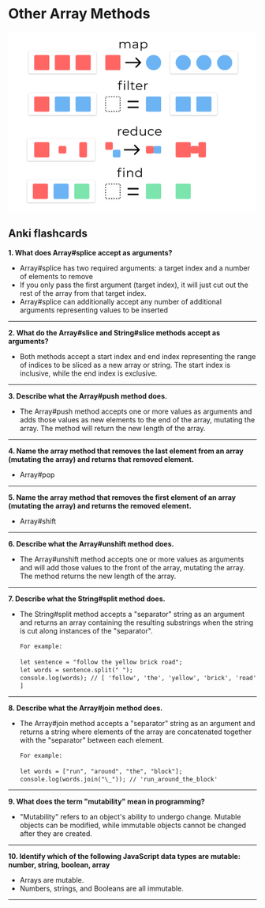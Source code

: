 # Other Array Methods

![](<../.gitbook/assets/image (1) (1).png>)

## **Anki flashcards**

**1. What does Array#splice accept as arguments?**

* Array#splice has two required arguments: a target index and a number of elements to remove
* If you only pass the first argument (target index), it will just cut out the rest of the array from that target index.
* Array#splice can additionally accept any number of additional arguments representing values to be inserted

***

**2. What do the Array#slice and String#slice methods accept as arguments?**

* Both methods accept a start index and end index representing the range of indices to be sliced as a new array or string. The start index is inclusive, while the end index is exclusive.

***

**3. Describe what the Array#push method does.**

* The Array#push method accepts one or more values as arguments and adds those values as new elements to the end of the array, mutating the array. The method will return the new length of the array.

***

**4. Name the array method that removes the last element from an array (mutating the array) and returns that removed element.**

* Array#pop

***

**5. Name the array method that removes the first element of an array (mutating the array) and returns the removed element.**

* Array#shift

***

**6. Describe what the Array#unshift method does.**

* The Array#unshift method accepts one or more values as arguments and will add those values to the front of the array, mutating the array. The method returns the new length of the array.

***

**7. Describe what the String#split method does.**

*   The String#split method accepts a "separator" string as an argument and returns an array containing the resulting substrings when the string is cut along instances of the "separator".

    ```
    For example:

    let sentence = "follow the yellow brick road";
    let words = sentence.split(" ");
    console.log(words); // [ 'follow', 'the', 'yellow', 'brick', 'road' ]
    ```

***

**8. Describe what the Array#join method does.**

*   The Array#join method accepts a "separator" string as an argument and returns a string where elements of the array are concatenated together with the "separator" between each element.

    ```
    For example:

    let words = ["run", "around", "the", "block"];
    console.log(words.join("\_")); // 'run_around_the_block'
    ```

***

**9. What does the term "mutability" mean in programming?**

* "Mutability" refers to an object's ability to undergo change. Mutable objects can be modified, while immutable objects cannot be changed after they are created.

***

**10. Identify which of the following JavaScript data types are mutable: number, string, boolean, array**

* Arrays are mutable.
* Numbers, strings, and Booleans are all immutable.

***

